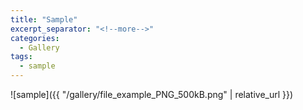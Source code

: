 ```yaml
---
title: "Sample"
excerpt_separator: "<!--more-->"
categories:
  - Gallery
tags:
  - sample
---
```


![sample]({{ "/gallery/file_example_PNG_500kB.png" | relative_url }})
